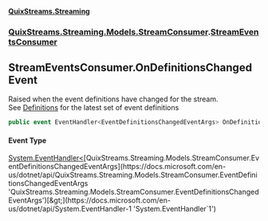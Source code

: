 #### [QuixStreams.Streaming](index.md 'index')
### [QuixStreams.Streaming.Models.StreamConsumer](QuixStreams.Streaming.Models.StreamConsumer.md 'QuixStreams.Streaming.Models.StreamConsumer').[StreamEventsConsumer](StreamEventsConsumer.md 'QuixStreams.Streaming.Models.StreamConsumer.StreamEventsConsumer')

## StreamEventsConsumer.OnDefinitionsChanged Event

Raised when the event definitions have changed for the stream.  
See [Definitions](StreamEventsConsumer.Definitions.md 'QuixStreams.Streaming.Models.StreamConsumer.StreamEventsConsumer.Definitions') for the latest set of event definitions

```csharp
public event EventHandler<EventDefinitionsChangedEventArgs> OnDefinitionsChanged;
```

#### Event Type
[System.EventHandler&lt;](https://docs.microsoft.com/en-us/dotnet/api/System.EventHandler-1 'System.EventHandler`1')[QuixStreams.Streaming.Models.StreamConsumer.EventDefinitionsChangedEventArgs](https://docs.microsoft.com/en-us/dotnet/api/QuixStreams.Streaming.Models.StreamConsumer.EventDefinitionsChangedEventArgs 'QuixStreams.Streaming.Models.StreamConsumer.EventDefinitionsChangedEventArgs')[&gt;](https://docs.microsoft.com/en-us/dotnet/api/System.EventHandler-1 'System.EventHandler`1')